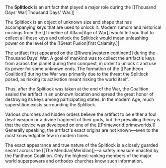 The **Splitlock** is an artifact that played a major role during the [[Thousand Days' War|Thousand Days' War.]]

The Splitlock is an object of unknown size and shape that has accompanying keys that are used to unlock it. Modern rumors and historical musings from the [[Timeline of Atlaax|Age of War]] would tell you that to collect all these keys and unlock the Splitlock would mean unleashing power on the level of the [[Great Fusion|first Calamity.]] 

The artifact first appeared on the [[Riwera|western continent]] during the Thousand Days' War. A goal of mankind was to collect the artifact's keys from across the planet during their conquest, in order to unlock it and use its power for some unknown ends. The formation of the [[Pantheon Coalition]] during the War was primarily due to the threat the Splitlock posed, as risking its activation meant risking the world itself.

Thus, after the Splitlock was taken at the end of the War, the Coalition sealed the artifact in an unknown location and spread the great honor of destroying its keys among participating states. In the modern Age, much superstition exists surrounding the Splitlock.

Various churches and hidden orders believe the artifact to be either a foul devil-weapon or a divine fragment of their gods, but the prevailing theory is that the device was developed on one of the [[Primeworld|primeworlds.]] Generally speaking, the artifact's exact origins are not known—even to the most knowledgable few in modern times.

The exact appearance and true nature of the Splitlock is a closely guarded secret across the [[The Meridian|Meridian]]—a safety measure enacted by the Pantheon Coalition. Only the highest-ranking members of the major world superpowers and orthodox churches know such information.
